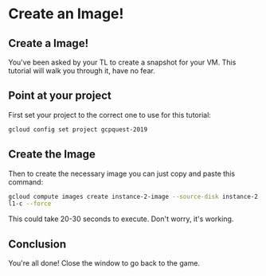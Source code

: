 # Create an Image!

## Create a Image!
You've been asked by your TL to create a snapshot for your VM.  This tutorial
will walk you through it, have no fear. 

## Point at your project
First set your project to the correct one to use for this tutorial:  
```bash
gcloud config set project gcpquest-2019
```

## Create the Image
Then to create the necessary image you can just copy and paste this command:  

```bash
gcloud compute images create instance-2-image --source-disk instance-2 --source-disk-zone=us-centra
l1-c --force
``` 
This could take 20-30 seconds to execute. Don't worry, it's working. 


## Conclusion
You're all done! Close the window to go back to the game.